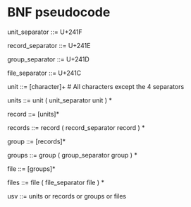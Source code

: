 # BNF pseudocode

unit_separator ::= U+241F

record_separator ::= U+241E

group_separator ::= U+241D

file_separator ::= U+241C

unit ::= [character]+  # All characters except the 4 separators

units ::= unit ( unit_separator unit ) *

record ::= [units]*

records ::= record ( record_separator record ) *

group ::= [records]*

groups ::= group ( group_separator group ) *

file ::= [groups]*

files ::= file ( file_separator file ) *

usv ::= units or records or groups or files
